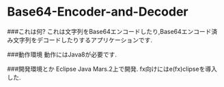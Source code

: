 # Base64-Encoder-and-Decoder

###これは何?
これは文字列をBase64エンコードしたり,Base64エンコード済み文字列をデコードしたりするアプリケーションです.

###動作環境
動作にはJava8が必要です.

###開発環境とか
Eclipse Java Mars.2上で開発.
fx向けにはe(fx)clipseを導入した.
